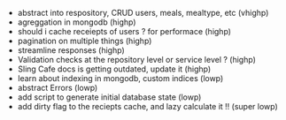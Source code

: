 * abstract into respository, CRUD users, meals, mealtype, etc (vhighp)
* agreggation in mongodb (highp)
* should i cache receiepts of users ? for performace (highp)
* pagination on multiple things (highp)
* streamline responses (highp)
* Validation checks at the repository level or service level ? (highp)
* Sling Cafe docs is getting outdated, update it (highp)
* learn about indexing in mongodb, custom indices (lowp)
* abstract Errors (lowp)
* add script to generate initial database state (lowp)
* add dirty flag to the reciepts cache, and lazy calculate it !! (super lowp) 